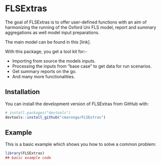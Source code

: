 
<!-- README.md is generated from README.Rmd. Please edit that file -->

# FLSExtras

<!-- badges: start -->
<!-- badges: end -->

The goal of FLSExtras is to offer user-defined functions with an aim of
harmonizing the running of the Oxford Uni FLS model, report and summary
aggregations as well model input preparations.

The main model can be found in this \[link\].

With this package, you get a tool kit for:-

- Importing from source the models inputs.
- Processing the inputs from “base case” to get data for run scenarios.
- Get summary reports on the go.
- And many more functionalities.

## Installation

You can install the development version of FLSExtras from GitHub with:

``` r
# install.packages("devtools")
devtools::install_github("cmaronga/FLSExtras")
```

## Example

This is a basic example which shows you how to solve a common problem:

``` r
library(FLSExtras)
## basic example code
```
